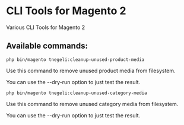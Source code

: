 # CLI Tools for Magento 2

Various CLI Tools for Magento 2

## Available commands:
````
php bin/magento tnegeli:cleanup-unused-product-media
````
Use this command to remove unused product media from filesystem.

You can use the --dry-run option to just test the result.
````
php bin/magento tnegeli:cleanup-unused-category-media
````
Use this command to remove unused category media from filesystem.

You can use the --dry-run option to just test the result. 